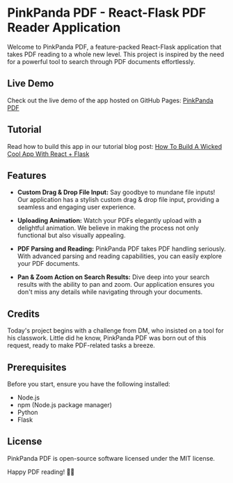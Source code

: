 # PinkPanda PDF - React-Flask PDF Reader Application

Welcome to PinkPanda PDF, a feature-packed React-Flask application that takes PDF reading to a whole new level. This project is inspired by the need for a powerful tool to search through PDF documents effortlessly.

## Live Demo

Check out the live demo of the app hosted on GitHub Pages: [PinkPanda PDF](https://thehelpfultipper.github.io/pinkpanda_pdf/)

## Tutorial

Read how to build this app in our tutorial blog post: [How To Build A Wicked Cool App With React + Flask](https://thehelpfultipper.com/how-to-build-app-with-react-flask/)

## Features
- **Custom Drag & Drop File Input:** Say goodbye to mundane file inputs! Our application has a stylish custom drag & drop file input, providing a seamless and engaging user experience.

- **Uploading Animation:** Watch your PDFs elegantly upload with a delightful animation. We believe in making the process not only functional but also visually appealing.

- **PDF Parsing and Reading:** PinkPanda PDF takes PDF handling seriously. With advanced parsing and reading capabilities, you can easily explore your PDF documents.

- **Pan & Zoom Action on Search Results:** Dive deep into your search results with the ability to pan and zoom. Our application ensures you don't miss any details while navigating through your documents.

## Credits
Today's project begins with a challenge from DM, who insisted on a tool for his classwork. Little did he know, PinkPanda PDF was born out of this request, ready to make PDF-related tasks a breeze. 

## Prerequisites

Before you start, ensure you have the following installed:

- Node.js
- npm (Node.js package manager)
- Python
- Flask

## License
PinkPanda PDF is open-source software licensed under the MIT license.

Happy PDF reading! 🐼📄
